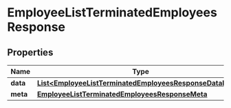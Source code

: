 

# EmployeeListTerminatedEmployeesResponse


## Properties

| Name | Type | Description | Notes |
|------------ | ------------- | ------------- | -------------|
|**data** | [**List&lt;EmployeeListTerminatedEmployeesResponseDataInner&gt;**](EmployeeListTerminatedEmployeesResponseDataInner.md) |  |  [optional] |
|**meta** | [**EmployeeListTerminatedEmployeesResponseMeta**](EmployeeListTerminatedEmployeesResponseMeta.md) |  |  [optional] |



